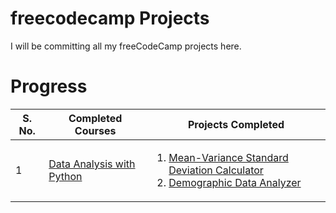 # freecodecamp Projects
I will be committing all my freeCodeCamp projects here.

# Progress
S. No. | Completed Courses | Projects Completed
--- | --- | ---
1 | <a href = 'https://www.freecodecamp.org/learn/data-analysis-with-python/'>Data Analysis with Python</a> | <ol><li><a href='https://github.com/aarushijain29/freecodecamp/tree/main/data-analysis-with-python/mean-var-std-calc'>Mean-Variance Standard Deviation Calculator</a></li><li><a href = 'https://github.com/aarushijain29/freecodecamp/tree/main/data-analysis-with-python/mean-var-std-calc'> Demographic Data Analyzer</a></li></ol>
